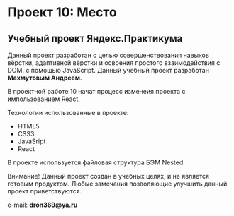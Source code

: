 # Проект 10: Место
## Учебный проект Яндекс.Практикума

Данный проект разработан с целью совершенствования навыков вёрстки, адаптивной вёрстки и освоения простого взаимодействия с DOM, с помощью JavaScript.
Данный учебный проект разработан **Махмутовым Андреем**.

В проектной работе 10 начат процесс изменеия проекта с импользованием React.

Технологии использованные в проекте:
* HTML5
* CSS3
* JavaSript
* React

В проекте используется файловая структура БЭМ Nested.

Внимание! Данный проект создан в учебных целях, и не является готовым продуктом.
Любые замечания позволяющие улучшить данный проект приветствуются.


e-mail: **dron369@ya.ru**